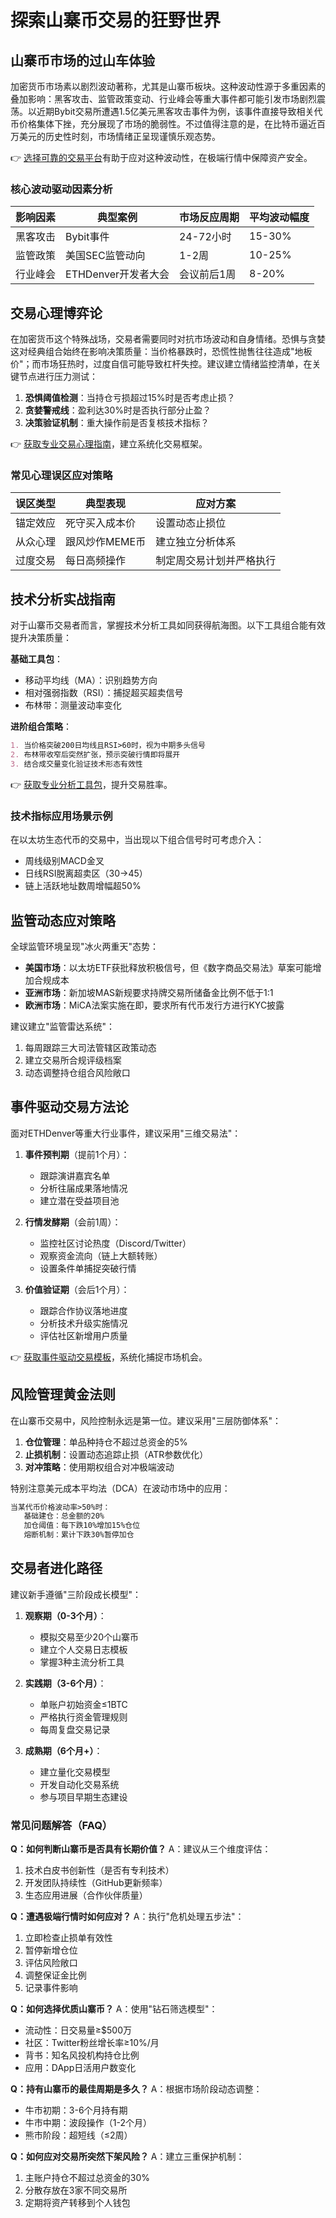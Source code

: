 # 探索山寨币交易的狂野世界

## 山寨币市场的过山车体验

加密货币市场素以剧烈波动著称，尤其是山寨币板块。这种波动性源于多重因素的叠加影响：黑客攻击、监管政策变动、行业峰会等重大事件都可能引发市场剧烈震荡。以近期Bybit交易所遭遇1.5亿美元黑客攻击事件为例，该事件直接导致相关代币价格集体下挫，充分展现了市场的脆弱性。不过值得注意的是，在比特币逼近百万美元的历史性时刻，市场情绪正呈现谨慎乐观态势。

👉 [选择可靠的交易平台](https://bit.ly/okx_welcome)有助于应对这种波动性，在极端行情中保障资产安全。

### 核心波动驱动因素分析

| 影响因素       | 典型案例                | 市场反应周期   | 平均波动幅度 |
|----------------|-------------------------|----------------|--------------|
| 黑客攻击       | Bybit事件               | 24-72小时      | 15-30%       |
| 监管政策       | 美国SEC监管动向         | 1-2周          | 10-25%       |
| 行业峰会       | ETHDenver开发者大会     | 会议前后1周    | 8-20%        |

## 交易心理博弈论

在加密货币这个特殊战场，交易者需要同时对抗市场波动和自身情绪。恐惧与贪婪这对经典组合始终在影响决策质量：当价格暴跌时，恐慌性抛售往往造成"地板价"；而市场狂热时，过度自信可能导致杠杆失控。建议建立情绪监控清单，在关键节点进行压力测试：

1. **恐惧阈值检测**：当持仓亏损超过15%时是否考虑止损？
2. **贪婪警戒线**：盈利达30%时是否执行部分止盈？
3. **决策验证机制**：重大操作前是否复核技术指标？

👉 [获取专业交易心理指南](https://bit.ly/okx_welcome)，建立系统化交易框架。

### 常见心理误区应对策略

| 误区类型       | 典型表现                | 应对方案                     |
|----------------|-------------------------|------------------------------|
| 锚定效应       | 死守买入成本价          | 设置动态止损位               |
| 从众心理       | 跟风炒作MEME币          | 建立独立分析体系             |
| 过度交易       | 每日高频操作            | 制定周交易计划并严格执行     |

## 技术分析实战指南

对于山寨币交易者而言，掌握技术分析工具如同获得航海图。以下工具组合能有效提升决策质量：

**基础工具包**：
- 移动平均线（MA）：识别趋势方向
- 相对强弱指数（RSI）：捕捉超买超卖信号
- 布林带：测量波动率变化

**进阶组合策略**：
```markdown
1. 当价格突破200日均线且RSI>60时，视为中期多头信号
2. 布林带收窄后突然扩张，预示突破行情即将展开
3. 结合成交量变化验证技术形态有效性
```

👉 [获取专业分析工具包](https://bit.ly/okx_welcome)，提升交易胜率。

### 技术指标应用场景示例

在以太坊生态代币的交易中，当出现以下组合信号时可考虑介入：
- 周线级别MACD金叉
- 日线RSI脱离超卖区（30→45）
- 链上活跃地址数周增幅超50%

## 监管动态应对策略

全球监管环境呈现"冰火两重天"态势：
- **美国市场**：以太坊ETF获批释放积极信号，但《数字商品交易法》草案可能增加合规成本
- **亚洲市场**：新加坡MAS新规要求持牌交易所储备金比例不低于1:1
- **欧洲市场**：MiCA法案实施在即，要求所有代币发行方进行KYC披露

建议建立"监管雷达系统"：
1. 每周跟踪三大司法管辖区政策动态
2. 建立交易所合规评级档案
3. 动态调整持仓组合风险敞口

## 事件驱动交易方法论

面对ETHDenver等重大行业事件，建议采用"三维交易法"：
1. **事件预判期**（提前1个月）：
   - 跟踪演讲嘉宾名单
   - 分析往届成果落地情况
   - 建立潜在受益项目池

2. **行情发酵期**（会前1周）：
   - 监控社区讨论热度（Discord/Twitter）
   - 观察资金流向（链上大额转账）
   - 设置条件单捕捉突破行情

3. **价值验证期**（会后1个月）：
   - 跟踪合作协议落地进度
   - 分析技术升级实施情况
   - 评估社区新增用户质量

👉 [获取事件驱动交易模板](https://bit.ly/okx_welcome)，系统化捕捉市场机会。

## 风险管理黄金法则

在山寨币交易中，风险控制永远是第一位。建议采用"三层防御体系"：
1. **仓位管理**：单品种持仓不超过总资金的5%
2. **止损机制**：设置动态追踪止损（ATR参数优化）
3. **对冲策略**：使用期权组合对冲极端波动

特别注意美元成本平均法（DCA）在波动市场中的应用：
```markdown
当某代币价格波动率>50%时：
   基础建仓：总金额的20%
   加仓阈值：每下跌10%增加15%仓位
   熔断机制：累计下跌30%暂停加仓
```

## 交易者进化路径

建议新手遵循"三阶段成长模型"：
1. **观察期（0-3个月）**：
   - 模拟交易至少20个山寨币
   - 建立个人交易日志模板
   - 掌握3种主流分析工具

2. **实践期（3-6个月）**：
   - 单账户初始资金≤1BTC
   - 严格执行资金管理规则
   - 每周复盘交易记录

3. **成熟期（6个月+）**：
   - 建立量化交易模型
   - 开发自动化交易系统
   - 参与项目早期生态建设

### 常见问题解答（FAQ）

**Q：如何判断山寨币是否具有长期价值？**
A：建议从三个维度评估：
1. 技术白皮书创新性（是否有专利技术）
2. 开发团队持续性（GitHub更新频率）
3. 生态应用进展（合作伙伴质量）

**Q：遭遇极端行情时如何应对？**
A：执行"危机处理五步法"：
1. 立即检查止损单有效性
2. 暂停新增仓位
3. 评估风险敞口
4. 调整保证金比例
5. 记录事件影响

**Q：如何选择优质山寨币？**
A：使用"钻石筛选模型"：
- 流动性：日交易量≥$500万
- 社区：Twitter粉丝增长率≥10%/月
- 背书：知名风投机构持仓比例
- 应用：DApp日活用户数变化

**Q：持有山寨币的最佳周期是多久？**
A：根据市场阶段动态调整：
- 牛市初期：3-6个月持有期
- 牛市中期：波段操作（1-2个月）
- 熊市阶段：超短线（≤2周）

**Q：如何应对交易所突然下架风险？**
A：建立三重保护机制：
1. 主账户持仓不超过总资金的30%
2. 分散存放在3家不同交易所
3. 定期将资产转移到个人钱包
